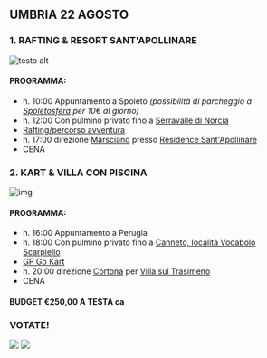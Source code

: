 
## UMBRIA 22 AGOSTO

### 1. RAFTING & RESORT SANT'APOLLINARE

![testo alt](https://www.asgaia.it/media/k2/items/cache/51a3864ed3ad604d2340c3f8fe249f94_XL.jpg)


#### PROGRAMMA: 
  
  * h. 10:00 Appuntamento a Spoleto *(possibilità di parcheggio a [Spoletosfera](https://www.google.it/maps/place/Parcheggio+Spoletosfera/@42.7314275,12.7326153,17z/data=!4m8!1m2!2m1!1sspoletosfera!3m4!1s0x132ef4611e2a61bd:0x3d46bc75be78f628!8m2!3d42.7299793!4d12.7336183) per 10€ al giorno)*
  * h. 12:00 Con pulmino privato fino a [Serravalle di Norcia](https://www.google.com/maps/place/Rafting+Umbria/@42.785417,13.0214593,17z/data=!3m1!4b1!4m5!3m4!1s0x132e68f073cc7159:0x668f12bc6b59489a!8m2!3d42.785417!4d13.023648)
  * <a href="https://www.raftingumbria.it" target="_blank">Rafting/percorso avventura</a>  
  * h. 17:00 direzione [Marsciano](https://www.google.com/maps/place/Ristorante+Il+Borgo+Sant'Apollinare/@42.989945,12.2616192,17z/data=!3m1!4b1!4m5!3m4!1s0x132ea58159cfe07f:0xcedda86ac38405be!8m2!3d42.989945!4d12.2638079) presso <a href="https://www.resortsantapollinare.com" target="_blank">Residence Sant'Apollinare</a>  
  * CENA


### 2. KART & VILLA CON PISCINA


![img](https://i.ytimg.com/vi/dyQ2vfDuhvc/maxresdefault.jpg)


#### PROGRAMMA: 
  
  * h. 16:00 Appuntamento a Perugia
  * h. 18:00 Con pulmino privato fino a [Canneto, località Vocabolo Scarpiello](https://www.google.it/maps/place/TrackFire+Go-Kart/@43.0022825,12.1713442,17z/data=!3m1!4b1!4m5!3m4!1s0x132eae0ddb5c5a4f:0xcab46c6319892332!8m2!3d43.0022786!4d12.1735329)
  * [GP Go Kart](https://www.facebook.com/trackfiregokart)
  * h. 20:00 direzione [Cortona](https://www.g</div>oogle.it/maps/place/La+Villa+sul+Lago/@43.2178713,12.0923008,17z/data=!3m1!4b1!4m8!3m7!1s0x132c00b7d4e171cd:0xb5cdf07d7b3f32e5!5m2!4m1!1i2!8m2!3d43.2178674!4d12.0944895) per <a href="https://www.vrbo.com/it-it/affitto-vacanze/p986615vb?CID=a_ph_6&adultsCount=13&arrival=2020-08-22&cid=l_ha3pd-affiliate-6_&departure=2020-08-23&gx-currency=EUR&k_clickid=1101l9pRm2A7&unitId=1534571&utm_campaign=hometogo_1100l265&utm_content=0&utm_medium=partner&utm_source=aff_ph" target="_blank">Villa sul Trasimeno</a>
  * CENA

#### BUDGET €250,00 A TESTA ca

### VOTATE!

[![](https://api.gh-polls.com/poll/01ECAVMS7EFQWHV23J1QB6G1P3/Rafting-Percorso%20avventura%20%26%20Residence%20Sant'Apollinare)](https://api.gh-polls.com/poll/01ECAVMS7EFQWHV23J1QB6G1P3/Rafting-Percorso%20avventura%20%26%20Residence%20Sant'Apollinare/vote)
[![](https://api.gh-polls.com/poll/01ECAVMS7EFQWHV23J1QB6G1P3/Kart%20%26%20Villa%20con%20piscina)](https://api.gh-polls.com/poll/01ECAVMS7EFQWHV23J1QB6G1P3/Kart%20%26%20Villa%20con%20piscina/vote)
